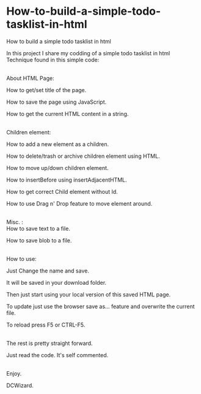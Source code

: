 # How-to-build-a-simple-todo-tasklist-in-html
How to build a simple todo tasklist in html

In this project I share my codding of a  simple todo tasklist in html
<br>
Technique found in this simple code:
<br>
<br>

About HTML Page:

How to get/set title of the page.

How to save the page using JavaScript.

How to get the current HTML content in a string. 
<br>
<br>

Children element:

How to add a new element as a children.

How  to delete/trash or archive children element using HTML.

How to move up/down children element. 

How to insertBefore using insertAdjacentHTML.

How to get correct Child element without Id. 

How to use Drag n' Drop feature to move element around.
<br>
<br>

Misc. :
<br>
How to save text to a file.

How to save blob to a file.
<br>
<br>

How to use: 

Just Change the name and save. 

  It will be saved in your download folder. 
  
Then just start using your local version of this saved HTML page. 

To update just use the browser save as... feature and overwrite the current file.

To reload press F5 or CTRL-F5.
<br>
<br>

The rest is pretty straight forward. 

Just read the code. It's self commented. 
<br>
<br>

Enjoy. 

DCWizard.
